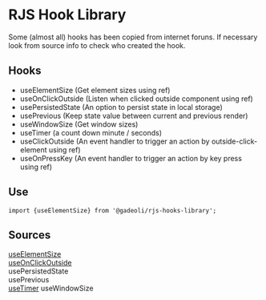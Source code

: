 # RJS Hook Library

Some (almost all) hooks has been copied from internet foruns. If necessary look from source info to check who created the hook.

## Hooks

- useElementSize (Get element sizes using ref)  
- useOnClickOutside (Listen when clicked outside component using ref)  
- usePersistedState (An option to persist state in local storage)
- usePrevious (Keep state value between current and previous render)
- useWindowSize (Get window sizes)
- useTimer (a count down minute / seconds)
- useClickOutside (An event handler to trigger an action by outside-click-element using ref)
- useOnPressKey (An event handler to trigger an action by key press using ref)

## Use

```
import {useElementSize} from '@gadeoli/rjs-hooks-library';
```

## Sources
[useElementSize](https://usehooks-ts.com/react-hook/use-element-size)     
[useOnClickOutside](https://usehooks.com/useOnClickOutside/)  
usePersistedState  
usePrevious  
[useTimer](https://www.codegrepper.com/code-examples/javascript/time+counter+in+react+js)
useWindowSize  